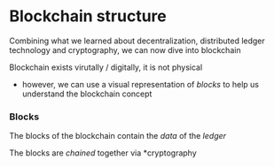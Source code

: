 # Blockchain structure

Combining what we learned about decentralization, distributed ledger technology and cryptography, we can now dive into blockchain

Blockchain exists virutally / digitally, it is not physical
- however, we can use a visual representation of _blocks_ to help us understand the blockchain concept

### Blocks
The blocks of the blockchain contain the *data* of the *ledger*

The blocks are _chained_ together via *cryptography